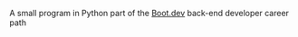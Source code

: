 A small program in Python part of the [Boot.dev](https://www.boot.dev/) back-end developer career path
